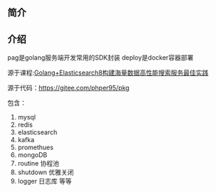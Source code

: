 
## 简介
## 介绍

pag是golang服务端开发常用的SDK封装
deploy是docker容器部署

源于课程:[Golang+Elasticsearch8构建海量数据高性能搜索服务最佳实践](https://coding.imooc.com/class/579.html?mc_marking=bb86c9071ed9b7cf12612a2a85203372&mc_channel=hk)

源于代码：https://gitee.com/phper95/pkg

包含：
1. mysql
2. redis
3. elasticsearch
4. kafka
5. promethues
6. mongoDB
7. routine 协程池
8. shutdown 优雅关闭
9. logger 日志库
等等